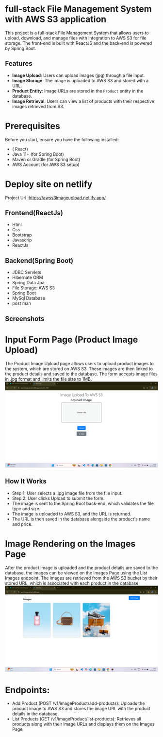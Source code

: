 # full-stack File Management System with AWS S3 application
This project is a full-stack File Management System that allows users to upload, download, and manage files with integration to AWS S3 for file storage. The front-end is built with ReactJS and the back-end is powered by Spring Boot.
## Features
- **Image Upload**: Users can upload images (jpg) through a file input.
- **Image Storage**: The image is uploaded to AWS S3 and stored with a URL.
- **Product Entity**: Image URLs are stored in the `Product` entity in the database.
- **Image Retrieval**: Users can view a list of products with their respective images retrieved from S3.
# Prerequisites
Before you start, ensure you have the following installed:

- ( React)
- Java 11+ (for Spring Boot)
- Maven or Gradle (for Spring Boot)
- AWS Account (for AWS S3 setup)
# Deploy site on netlify
Project Url :https://awss3imageupload.netlify.app/
## Frontend(ReactJs)

- Html
- Css
- Bootstrap
- Javascrip
- ReactJs

## Backend(Spring Boot)
- JDBC Servlets
- Hibernate ORM
- Spring Data Jpa
- File Storage: AWS S3
- Spring Boot
- MySql Database
- post man
## Screenshots
# 
# Input Form Page (Product Image Upload)
The Product Image Upload page allows users to upload product images to the system, which are stored on AWS S3. These images are then linked to the product details and saved to the database. The form accepts image files in .jpg format and limits the file size to 1MB.
![upload](https://github.com/bhaskar-nayak/ReactJs-Aws-S3-Project/blob/main/public/ScreenShots/Screenshot%20(2).png)
## How It Works
- Step 1: User selects a .jpg image file from the file input.
- Step 2: User clicks Upload to submit the form.
- The image is sent to the Spring Boot back-end, which validates the file type and size.
- The image is uploaded to AWS S3, and the URL is returned.
- The URL is then saved in the database alongside the product's name and price.

# Image Rendering on the Images Page
After the product image is uploaded and the product details are saved to the database, the images can be viewed on the Images Page using the List Images endpoint. The images are retrieved from the AWS S3 bucket by their stored URL, which is associated with each product in the database
![view](https://github.com/bhaskar-nayak/ReactJs-Aws-S3-Project/blob/main/public/ScreenShots/Screenshot%20(3).png)
# Endpoints:
- Add Product (POST /v1/imageProduct/add-products): Uploads the product image to AWS S3 and stores the image URL with the product details in the database.
- List Products (GET /v1/imageProduct/list-products): Retrieves all products along with their image URLs and displays them on the Images Page.
